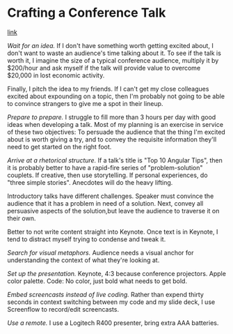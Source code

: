 # Crafting a Conference Talk
[link](http://blog.testdouble.com/posts/2014-04-04-crafting-a-conference-talk.html)

*Wait for an idea.* If I don't have something worth getting excited about, I don't want to waste an audience's time talking about it. To see if the talk is worth it, I imagine the size of a typical conference audience, multiply it by $200/hour and ask myself if the talk will provide value to overcome $20,000 in lost economic activity.

Finally, I pitch the idea to my friends. If I can't get my close colleagues excited about expounding on a topic, then I'm probably not going to be able to convince strangers to give me a spot in their lineup.

*Prepare to prepare.* I struggle to fill more than 3 hours per day with good ideas when developing a talk. Most of my planning is an exercise in service of these two objectives: To persuade the audience that the thing I'm excited about is worth giving a try, and to convey the requisite information they'll need to get started on the right foot.

*Arrive at a rhetorical structure.* If a talk's title is "Top 10 Angular Tips", then it is probably better to have a rapid-fire series of "problem-solution" couplets. If creative, then use storytelling. If personal experiences, do "three simple stories". Anecdotes will do the heavy lifting.

Introductory talks have different challenges. Speaker must convince the audience that it has a problem in need of a solution. Next, convey all persuasive aspects of the solution,but leave the audience to traverse it on their own.

Better to not write content straight into Keynote. Once text is in Keynote, I tend to distract myself trying to condense and tweak it.

*Search for visual metaphors.* Audience needs a visual anchor for understanding the context of what they're looking at.

*Set up the presentation.* Keynote, 4:3 because conference projectors. Apple color palette. Code: No color, just bold what needs to get bold.

*Embed screencasts instead of live coding.* Rather than expend thirty seconds in context switching between my code and my slide deck, I use Screenflow to record/edit screencasts.

*Use a remote.* I use a Logitech R400 presenter, bring extra AAA batteries.


